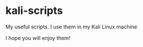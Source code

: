 # kali-scripts

My useful scripts. I use them in my Kali Linux machine

I hope you will enjoy them!
